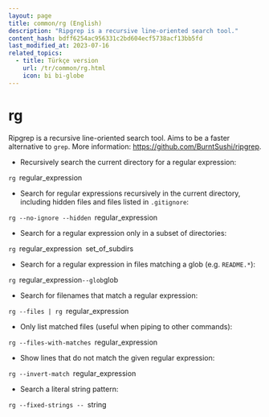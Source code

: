 ```yaml
---
layout: page
title: common/rg (English)
description: "Ripgrep is a recursive line-oriented search tool."
content_hash: bdff6254ac956331c2bd604ecf5738acf13bb5fd
last_modified_at: 2023-07-16
related_topics:
  - title: Türkçe version
    url: /tr/common/rg.html
    icon: bi bi-globe
---
```

# rg

Ripgrep is a recursive line-oriented search tool.
Aims to be a faster alternative to `grep`.
More information: <https://github.com/BurntSushi/ripgrep>.

- Recursively search the current directory for a regular expression:

`rg `<span class="tldr-var badge badge-pill bg-dark-lm bg-white-dm text-white-lm text-dark-dm font-weight-bold">regular_expression</span>

- Search for regular expressions recursively in the current directory, including hidden files and files listed in `.gitignore`:

`rg --no-ignore --hidden `<span class="tldr-var badge badge-pill bg-dark-lm bg-white-dm text-white-lm text-dark-dm font-weight-bold">regular_expression</span>

- Search for a regular expression only in a subset of directories:

`rg `<span class="tldr-var badge badge-pill bg-dark-lm bg-white-dm text-white-lm text-dark-dm font-weight-bold">regular_expression</span>` `<span class="tldr-var badge badge-pill bg-dark-lm bg-white-dm text-white-lm text-dark-dm font-weight-bold">set_of_subdirs</span>

- Search for a regular expression in files matching a glob (e.g. `README.*`):

`rg `<span class="tldr-var badge badge-pill bg-dark-lm bg-white-dm text-white-lm text-dark-dm font-weight-bold">regular_expression</span>` --glob `<span class="tldr-var badge badge-pill bg-dark-lm bg-white-dm text-white-lm text-dark-dm font-weight-bold">glob</span>

- Search for filenames that match a regular expression:

`rg --files | rg `<span class="tldr-var badge badge-pill bg-dark-lm bg-white-dm text-white-lm text-dark-dm font-weight-bold">regular_expression</span>

- Only list matched files (useful when piping to other commands):

`rg --files-with-matches `<span class="tldr-var badge badge-pill bg-dark-lm bg-white-dm text-white-lm text-dark-dm font-weight-bold">regular_expression</span>

- Show lines that do not match the given regular expression:

`rg --invert-match `<span class="tldr-var badge badge-pill bg-dark-lm bg-white-dm text-white-lm text-dark-dm font-weight-bold">regular_expression</span>

- Search a literal string pattern:

`rg --fixed-strings -- `<span class="tldr-var badge badge-pill bg-dark-lm bg-white-dm text-white-lm text-dark-dm font-weight-bold">string</span>
